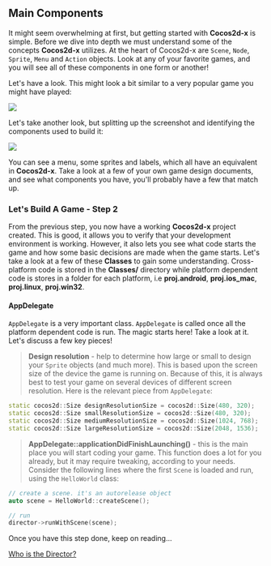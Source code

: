 ## Main Components
It might seem overwhelming at first, but getting started with __Cocos2d-x__ is simple. Before we dive into depth we must understand some of the concepts __Cocos2d-x__ utilizes. At the heart of Cocos2d-x are `Scene`, `Node`, `Sprite`, `Menu` and `Action` objects. Look at any of your favorite games, and you will see all of these components in one form or another!

Let's have a look. This might look a bit similar to a very popular game you might have played:

![](basic_concepts-img/2n_main.png "")

Let's take another look, but splitting up the screenshot and identifying the components used to build it:

![](basic_concepts-img/2n_annotated_scaled.png "")

You can see a menu, some sprites and labels, which all have an equivalent in __Cocos2d-x__.  Take a look at a few of your own game design documents, and see what components you have, you'll probably have a few that match up.

### Let's Build A Game - Step 2
From the previous step, you now have a working __Cocos2d-x__ project created. This is good, it allows you to verify that your development environment is working. However, it also lets you see what code starts the game and how some basic decisions
are made when the game starts. Let's take a look at a few of these **Classes** to gain some understanding. Cross-platform code is stored in the **Classes/** directory while platform dependent code is stores in a folder for each platform, i.e **proj.android**, **proj.ios_mac**, **proj.linux**, **proj.win32**.

#### AppDelegate
`AppDelegate` is a very important class. `AppDelegate` is called once all the platform dependent code is run. The magic starts here! Take a look at it. Let's discuss a few key pieces!

  > **Design resolution**  - help to determine how large or small to design your `Sprite` objects (and much more). This is based upon the screen size of the device the game is running on. Because of this, it is always best to test your game on several devices of different screen resolution. Here is the relevant piece from `AppDelegate`:

  ```cpp
  static cocos2d::Size designResolutionSize = cocos2d::Size(480, 320);
  static cocos2d::Size smallResolutionSize = cocos2d::Size(480, 320);
  static cocos2d::Size mediumResolutionSize = cocos2d::Size(1024, 768);
  static cocos2d::Size largeResolutionSize = cocos2d::Size(2048, 1536);
  ```

  > **AppDelegate::applicationDidFinishLaunching()** - this is the main place you will start coding your game. This function does a lot for you already, but it may require tweaking, according to your needs. Consider the following lines where the first `Scene` is loaded and run, using the `HelloWorld` class:
  
  ```cpp
  // create a scene. it's an autorelease object
  auto scene = HelloWorld::createScene();

  // run
  director->runWithScene(scene);
  ```

Once you have this step done, keep on reading...

[Who is the Director?](director.md)